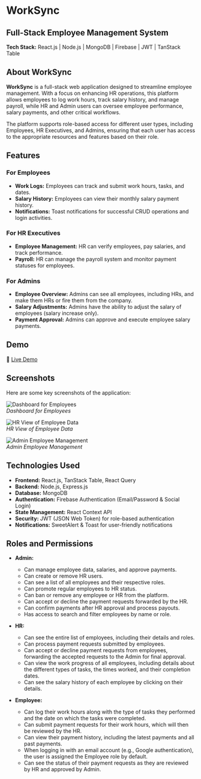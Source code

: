 # WorkSync
## Full-Stack Employee Management System
**Tech Stack:** React.js | Node.js | MongoDB | Firebase | JWT | TanStack Table


## About WorkSync
**WorkSync** is a full-stack web application designed to streamline employee management. With a focus on enhancing HR operations, this platform allows employees to log work hours, track salary history, and manage payroll, while HR and Admin users can oversee employee performance, salary payments, and other critical workflows.

The platform supports role-based access for different user types, including Employees, HR Executives, and Admins, ensuring that each user has access to the appropriate resources and features based on their role.

## Features
### For Employees
- **Work Logs:** Employees can track and submit work hours, tasks, and dates.
- **Salary History:** Employees can view their monthly salary payment history.
- **Notifications:** Toast notifications for successful CRUD operations and login activities.

### For HR Executives
- **Employee Management:** HR can verify employees, pay salaries, and track performance.
- **Payroll:** HR can manage the payroll system and monitor payment statuses for employees.

### For Admins
- **Employee Overview:** Admins can see all employees, including HRs, and make them HRs or fire them from the company.
- **Salary Adjustments:** Admins have the ability to adjust the salary of employees (salary increase only).
- **Payment Approval:** Admins can approve and execute employee salary payments.

## Demo
🔗 [Live Demo](https://worksync-2ca3b.web.app)

## Screenshots
Here are some key screenshots of the application:

![Dashboard for Employees](path/to/dashboard-screenshot.png)  
*Dashboard for Employees*

![HR View of Employee Data](path/to/hr-view-screenshot.png)  
*HR View of Employee Data*

![Admin Employee Management](path/to/admin-management-screenshot.png)  
*Admin Employee Management*

## Technologies Used
- **Frontend:** React.js, TanStack Table, React Query
- **Backend:** Node.js, Express.js
- **Database:** MongoDB
- **Authentication:** Firebase Authentication (Email/Password & Social Login)
- **State Management:** React Context API
- **Security:** JWT (JSON Web Token) for role-based authentication
- **Notifications:** SweetAlert & Toast for user-friendly notifications

## **Roles and Permissions**

- **Admin:**
  - Can manage employee data, salaries, and approve payments.
  - Can create or remove HR users.
  - Can see a list of all employees and their respective roles.
  - Can promote regular employees to HR status.
  - Can ban or remove any employee or HR from the platform.
  - Can accept or decline the payment requests forwarded by the HR.
  - Can confirm payments after HR approval and process payouts.
  - Has access to search and filter employees by name or role.

- **HR:**
  - Can see the entire list of employees, including their details and roles.
  - Can process payment requests submitted by employees.
  - Can accept or decline payment requests from employees, forwarding the accepted requests to the Admin for final approval.
  - Can view the work progress of all employees, including details about the different types of tasks, the times worked, and their completion dates.
  - Can see the salary history of each employee by clicking on their details.
  
- **Employee:**
  - Can log their work hours along with the type of tasks they performed and the date on which the tasks were completed.
  - Can submit payment requests for their work hours, which will then be reviewed by the HR.
  - Can view their payment history, including the latest payments and all past payments.
  - When logging in with an email account (e.g., Google authentication), the user is assigned the Employee role by default.
  - Can see the status of their payment requests as they are reviewed by HR and approved by Admin.